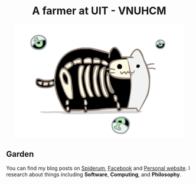 <h1 align="middle"> A farmer at UIT - VNUHCM </h1>

<p align="center">
  <img style="object-fit: cover;" width="460" src="https://github.com/vutuanhai237/vutuanhai237/blob/main/cat.gif">
</p>
  
## Garden

You can find my blog posts on [Spiderum](https://spiderum.com/nguoi-dung/haimeohung), [Facebook](https://www.facebook.com/groups/bht.cnpm.uit) and [Personal website](http://vutuanhai237.github.io/). I research about things including **Software**, **Computing**, and **Philosophy**.
